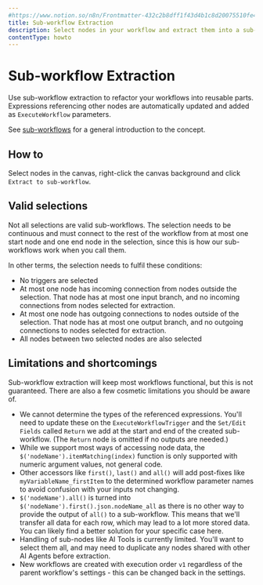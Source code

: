 ```yaml
---
#https://www.notion.so/n8n/Frontmatter-432c2b8dff1f43d4b1c8d20075510fe4
title: Sub-workflow Extraction
description: Select nodes in your workflow and extract them into a sub-workflow.
contentType: howto
---
```


# Sub-workflow Extraction

Use sub-workflow extraction to refactor your workflows into reusable parts. Expressions referencing other nodes are automatically updated and added as `ExecuteWorkflow` parameters.

See [sub-workflows](/flow-logic/subworkflows.md) for a general introduction to the concept.

## How to

Select nodes in the canvas, right-click the canvas background and click `Extract to sub-workflow`.

## Valid selections

Not all selections are valid sub-workflows. The selection needs to be continuous and must connect to the rest of the workflow from at most one start node and one end node in the selection, since this is how our sub-workflows work when you call them. 

In other terms, the selection needs to fulfil these conditions:

- No triggers are selected 
- At most one node has incoming connection from nodes outside the selection. That node has at most one input branch, and no incoming connections from nodes selected for extraction.
- At most one node has outgoing connections to nodes outside of the selection. That node has at most one output branch, and no outgoing connections to nodes selected for extraction.
- All nodes between two selected nodes are also selected

## Limitations and shortcomings

Sub-workflow extraction will keep most workflows functional, but this is not guaranteed.
There are also a few cosmetic limitations you should be aware of.

- We cannot determine the types of the referenced expressions. You'll need to update these on the `ExecuteWorkflowTrigger` and the `Set/Edit Fields` called `Return` we add at the start and end of the created sub-workflow. (The `Return` node is omitted if no outputs are needed.)
- While we support most ways of accessing node data, the `$('nodeName').itemMatching(index)` function is only supported with numeric argument values, not general code.
- Other accessors like `first()`, `last()` and `all()` will add post-fixes like `myVariableName_firstItem` to the determined workflow parameter names to avoid confusion with your inputs not changing.
- `$('nodeName').all()` is turned into `$('nodeName').first().json.nodeName_all` as there is no other way to provide the output of `all()` to a sub-workflow. This means that we'll transfer all data for each row, which may lead to a lot more stored data. You can likely find a better solution for your specific case here.
- Handling of sub-nodes like AI Tools is currently limited. You'll want to select them all, and may need to duplicate any nodes shared with other AI Agents before extraction.
- New workflows are created with execution order `v1` regardless of the parent workflow's settings - this can be changed back in the settings.
